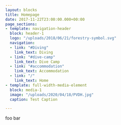 ```yaml
---
layout: blocks
title: Homepage
date: 2017-11-22T23:00:00.000+00:00
page_sections:
- template: navigation-header
  block: header-1
  logo: "/uploads/2018/06/21/forestry-symbol.svg"
  navigation:
  - link: "#Diving"
    link_text: Diving
  - link: "#dive-camp"
    link_text: Dive Camp
  - link: "#accommodation"
    link_text: Accommodation
  - link: "/"
    link_text: Home
- template: full-width-media-element
  block: media-1
  image: "/uploads/2020/04/18/PVDH.jpg"
  caption: Test Caption

---
```

foo bar
